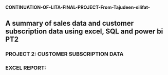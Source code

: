 #### CONTINUATION-OF-LITA-FINAL-PROJECT-From-Tajudeen-silifat-
## A summary of sales data and customer subscription data using excel, SQL and power bi PT2

### PROJECT 2: CUSTOMER SUBSCRIPTION DATA

### EXCEL REPORT:
